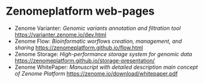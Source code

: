 # Zenomeplatform web-pages

* Zenome Varianter: 
_Genomic variants annotation and filtration tool_ https://varianter.zenome.io/dev.html
* Zenome Flow: 
_Bioinformatic worflows creation, management, and sharing_ https://zenomeplatform.github.io/flow.html
* Zenome Storage: 
_High-performance storage system for genomic data_ https://zenomeplatform.github.io/storage-presentation/
* Zenome WhitePaper: 
_Manuscript with detailed description main concept of Zenome Platform_ https://zenome.io/download/whitepaper.pdf
